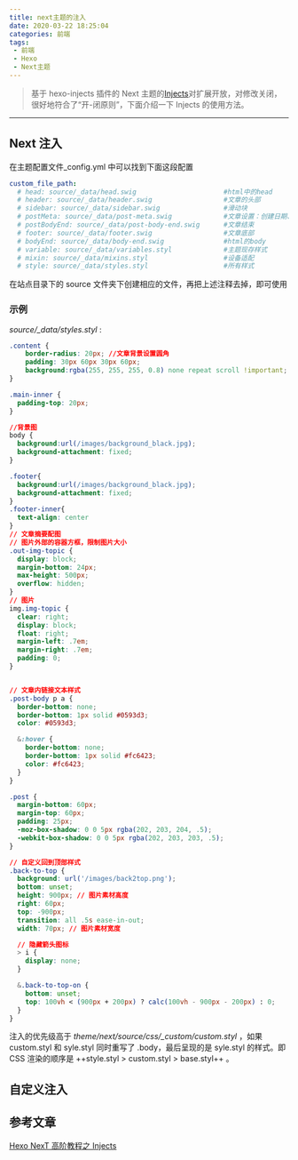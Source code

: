 ```yaml
---
title: next主题的注入
date: 2020-03-22 18:25:04
categories: 前端
tags:
 - 前端
 - Hexo
 - Next主题
---
```

> 基于 hexo-injects 插件的 Next 主题的[Injects](https://theme-next.org/docs/advanced-settings)对扩展开放，对修改关闭，很好地符合了“开-闭原则”，下面介绍一下 Injects 的使用方法。
<!-- more -->

***

## Next 注入
在主题配置文件_config.yml 中可以找到下面这段配置
```yaml
custom_file_path:
  # head: source/_data/head.swig                      #html中的head
  # header: source/_data/header.swig                  #文章的头部
  # sidebar: source/_data/sidebar.swig                #滑动块
  # postMeta: source/_data/post-meta.swig             #文章设置：创建日期、更新日期...
  # postBodyEnd: source/_data/post-body-end.swig      #文章结束
  # footer: source/_data/footer.swig                  #文章底部
  # bodyEnd: source/_data/body-end.swig               #html的body
  # variable: source/_data/variables.styl             #主题现存样式
  # mixin: source/_data/mixins.styl                   #设备适配
  # style: source/_data/styles.styl                   #所有样式
```

在站点目录下的 source 文件夹下创建相应的文件，再把上述注释去掉，即可使用
### 示例
_source/\_data/styles.styl_ :
```css
.content {
	border-radius: 20px; //文章背景设置圆角
	padding: 30px 60px 30px 60px;
	background:rgba(255, 255, 255, 0.8) none repeat scroll !important;
}

.main-inner {
  padding-top: 20px;
}

//背景图
body {
  background:url(/images/background_black.jpg);
  background-attachment: fixed;
}

.footer{
  background:url(/images/background_black.jpg);
  background-attachment: fixed;
}
.footer-inner{
  text-align: center
}
// 文章摘要配图
// 图片外部的容器方框，限制图片大小
.out-img-topic {
  display: block;
  margin-bottom: 24px;
  max-height: 500px;
  overflow: hidden;
}
// 图片
img.img-topic {
  clear: right;
  display: block;
  float: right;
  margin-left: .7em;
  margin-right: .7em;
  padding: 0;
}


// 文章内链接文本样式
.post-body p a {
  border-bottom: none;
  border-bottom: 1px solid #0593d3;
  color: #0593d3;

  &:hover {
    border-bottom: none;
    border-bottom: 1px solid #fc6423;
    color: #fc6423;
  }
}

.post {
  margin-bottom: 60px;
  margin-top: 60px;
  padding: 25px;
  -moz-box-shadow: 0 0 5px rgba(202, 203, 204, .5);
  -webkit-box-shadow: 0 0 5px rgba(202, 203, 203, .5);
}

// 自定义回到顶部样式
.back-to-top {
  background: url('/images/back2top.png');
  bottom: unset;
  height: 900px; // 图片素材高度
  right: 60px;
  top: -900px;
  transition: all .5s ease-in-out;
  width: 70px; // 图片素材宽度

  // 隐藏箭头图标
  > i {
    display: none;
  }

  &.back-to-top-on {
    bottom: unset;
    top: 100vh < (900px + 200px) ? calc(100vh - 900px - 200px) : 0;
  }
}

```

注入的优先级高于 _theme/next/source/css/\_custom/custom.styl_ ，如果 custom.styl 和 syle.styl 同时重写了 .body，最后呈现的是 syle.styl 的样式。即 CSS 渲染的顺序是 ++style.styl > custom.styl > base.styl++ 。

## 自定义注入


## 参考文章
[Hexo NexT 高阶教程之 Injects](https://www.jianshu.com/p/61dd40458d93)